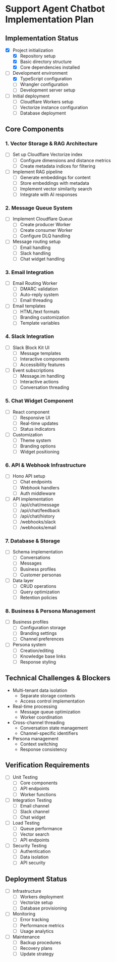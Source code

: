 # Support Agent Chatbot Implementation Plan

## Implementation Status
- [x] Project initialization
  - [x] Repository setup
  - [x] Basic directory structure
  - [x] Core dependencies installed
- [ ] Development environment
  - [x] TypeScript configuration
  - [ ] Wrangler configuration
  - [ ] Development server setup
- [ ] Initial deployment
  - [ ] Cloudflare Workers setup
  - [ ] Vectorize instance configuration
  - [ ] Database deployment

## Core Components

### 1. Vector Storage & RAG Architecture
- [ ] Set up Cloudflare Vectorize index
  - [ ] Configure dimensions and distance metrics
  - [ ] Create metadata indices for filtering
- [ ] Implement RAG pipeline
  - [ ] Generate embeddings for content
  - [ ] Store embeddings with metadata
  - [ ] Implement vector similarity search
  - [ ] Integrate with AI responses

### 2. Message Queue System
- [ ] Implement Cloudflare Queue
  - [ ] Create producer Worker
  - [ ] Create consumer Worker
  - [ ] Configure DLQ handling
- [ ] Message routing setup
  - [ ] Email handling
  - [ ] Slack handling
  - [ ] Chat widget handling

### 3. Email Integration
- [ ] Email Routing Worker
  - [ ] DMARC validation
  - [ ] Auto-reply system
  - [ ] Email threading
- [ ] Email templates
  - [ ] HTML/text formats
  - [ ] Branding customization
  - [ ] Template variables

### 4. Slack Integration
- [ ] Slack Block Kit UI
  - [ ] Message templates
  - [ ] Interactive components
  - [ ] Accessibility features
- [ ] Event subscriptions
  - [ ] Message.im handling
  - [ ] Interactive actions
  - [ ] Conversation threading

### 5. Chat Widget Component
- [ ] React component
  - [ ] Responsive UI
  - [ ] Real-time updates
  - [ ] Status indicators
- [ ] Customization
  - [ ] Theme system
  - [ ] Branding options
  - [ ] Widget positioning

### 6. API & Webhook Infrastructure
- [ ] Hono API setup
  - [ ] Chat endpoints
  - [ ] Webhook handlers
  - [ ] Auth middleware
- [ ] API implementation
  - [ ] /api/chat/message
  - [ ] /api/chat/feedback
  - [ ] /api/chat/history
  - [ ] /webhooks/slack
  - [ ] /webhooks/email

### 7. Database & Storage
- [ ] Schema implementation
  - [ ] Conversations
  - [ ] Messages
  - [ ] Business profiles
  - [ ] Customer personas
- [ ] Data layer
  - [ ] CRUD operations
  - [ ] Query optimization
  - [ ] Retention policies

### 8. Business & Persona Management
- [ ] Business profiles
  - [ ] Configuration storage
  - [ ] Branding settings
  - [ ] Channel preferences
- [ ] Persona system
  - [ ] Creation/editing
  - [ ] Knowledge base links
  - [ ] Response styling

## Technical Challenges & Blockers
- Multi-tenant data isolation
  - Separate storage contexts
  - Access control implementation
- Real-time processing
  - Message queue optimization
  - Worker coordination
- Cross-channel threading
  - Conversation state management
  - Channel-specific identifiers
- Persona management
  - Context switching
  - Response consistency

## Verification Requirements
- [ ] Unit Testing
  - [ ] Core components
  - [ ] API endpoints
  - [ ] Worker functions
- [ ] Integration Testing
  - [ ] Email channel
  - [ ] Slack channel
  - [ ] Chat widget
- [ ] Load Testing
  - [ ] Queue performance
  - [ ] Vector search
  - [ ] API endpoints
- [ ] Security Testing
  - [ ] Authentication
  - [ ] Data isolation
  - [ ] API security

## Deployment Status
- [ ] Infrastructure
  - [ ] Workers deployment
  - [ ] Vectorize setup
  - [ ] Database provisioning
- [ ] Monitoring
  - [ ] Error tracking
  - [ ] Performance metrics
  - [ ] Usage analytics
- [ ] Maintenance
  - [ ] Backup procedures
  - [ ] Recovery plans
  - [ ] Update strategy
